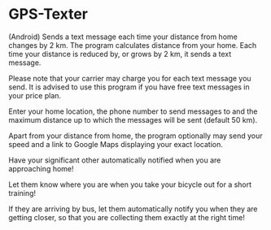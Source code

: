 # GPS-Texter
 (Android) Sends a text message each time your distance from home changes by 2 km.
The program calculates distance from your home. Each time your distance is reduced by, or grows by 2 km, it sends a text message.

Please note that your carrier may charge you for each text message you send. It is advised to use this program if you have free text messages in your price plan.

Enter your home location, the phone number to send messages to and the maximum distance up to which the messages will be sent (default 50 km).

Apart from your distance from home, the program optionally may send your speed and a link to Google Maps displaying your exact location.

Have your significant other automatically notified when you are approaching home!

Let them know where you are when you take your bicycle out for a short training!

If they are arriving by bus, let them automatically notify you when they are getting closer, so that you are collecting them exactly at the right time!
